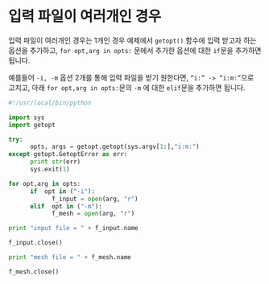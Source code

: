 # 입력 파일이 여러개인 경우

입력 파일이 여러개인 경우는 1개인 경우 예제에서 ```getopt()``` 함수에 입력 받고자 하는 옵션을 추가하고,  ```for opt,arg in opts:``` 문에서 추가한 옵션에 대한 ```if```문을 추가하면 됩니다.

예를들어 ```-i, -m``` 옵션 2개를 통해 입력 파일을 받기 원한다면, ```“i:” -> “i:m:”```으로 고치고, 아래 ```for opt,arg in opts:```문의 ```-m``` 에 대한 ```elif```문을 추가하면 됩니다.


```python
#!/usr/local/bin/python

import sys
import getopt

try:
      opts, args = getopt.getopt(sys.argv[1:],"i:m:")
except getopt.GetoptError as err:
      print str(err)
      sys.exit(1)

for opt,arg in opts:
      if  opt in ("-i"):
            f_input = open(arg, "r")
      elif  opt in ("-m"):
            f_mesh = open(arg, "r")

print "input file = " + f_input.name

f_input.close()

print "mesh file = " + f_mesh.name

f_mesh.close()

```
